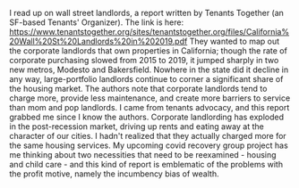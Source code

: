 I read up on wall street landlords, a report written by Tenants Together (an SF-based Tenants' Organizer). The link is here: https://www.tenantstogether.org/sites/tenantstogether.org/files/California%20Wall%20St%20Landlords%20in%202019.pdf
They wanted to map out the corporate landlords that own properties in California; though the rate of corporate purchasing slowed from 2015 to 2019, it jumped sharply in two new metros, Modesto and Bakersfield. Nowhere in the state did it decline in any way, large-portfolio landlords continue to corner a significant share of the housing market. The authors note that corporate landlords tend to charge more, provide less maintenance, and create more barriers to service than mom and pop landlords. 
I came from tenants advocacy, and this report grabbed me since I know the authors. Corporate landlording has exploded in the post-recession market, driving up rents and eating away at the character of our cities. I hadn't realized that they actually charged more for the same housing services. My upcoming covid recovery group project has me thinking about two necessities that need to be reexamined - housing and child care - and this kind of report is emblematic of the problems with the profit motive, namely the incumbency bias of wealth. 
